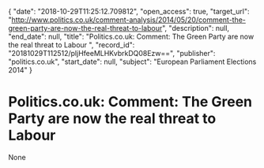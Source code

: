 {
  "date": "2018-10-29T11:25:12.709812", 
  "open_access": true, 
  "target_url": "http://www.politics.co.uk/comment-analysis/2014/05/20/comment-the-green-party-are-now-the-real-threat-to-labour", 
  "description": null, 
  "end_date": null, 
  "title": "Politics.co.uk: Comment: The Green Party are now the real threat to Labour ", 
  "record_id": "20181029T112512/pljHfeeMLHKvbrkDQ08Ezw==", 
  "publisher": "politics.co.uk", 
  "start_date": null, 
  "subject": "European Parliament Elections 2014"
}

# Politics.co.uk: Comment: The Green Party are now the real threat to Labour 

None